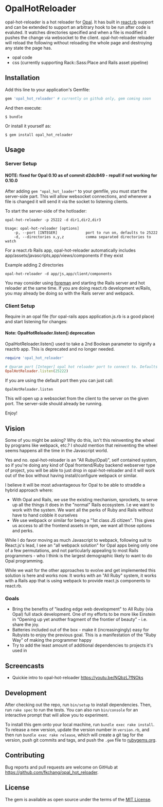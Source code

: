 # OpalHotReloader

opal-hot-reloader is a hot reloader for [Opal](http://opalrb.org).  It has built in [react.rb](http://reactrb.org) support and can be extended to support an arbitrary hook to be run after code is evaluted.  It watches directories specified and when a file is modified it pushes the change via websocket to the client.  opal-hot-reloader reloader will reload the following without reloading the whole page and destroying any state the page has.
- opal code
- css (currently supporting Rack::Sass:Place and Rails asset pipeline)

## Installation

Add this line to your application's Gemfile:

```ruby
gem 'opal_hot_reloader' # currently on github only, gem coming soon
```

And then execute:

    $ bundle

Or install it yourself as:

    $ gem install opal_hot_reloader


## Usage

### Server Setup

#### NOTE: fixed for Opal 0.10 as of commit d2dc849 - repull if not working for 0.10.0

After adding `gem "opal_hot_loader"` to your gemfile, you must start the server-side part. This will allow websocket connections, and whenever a file is changed it will send it via the socket to listening clients.

To start the server-side of the hotloader:
```
opal-hot-reloader -p 25222 -d dir1,dir2,dir3

Usage: opal-hot-reloader [options]
    -p, --port [INTEGER]             port to run on, defaults to 25222
    -d, --directories x,y,z          comma separated directories to watch
```

For a react.rb Rails app, opal-hot-reloader automatically includes app/assets/javascripts,app/views/components if they exist

Example adding 2 directories
```
opal-hot-reloader -d app/js,app/client/components
```

You may consider using [foreman](https://github.com/ddollar/foreman/)
and starting the Rails server and hot reloader at the same time.  If
you are doing react.rb development w/Rails, you may already be doing
so with the Rails server and webpack.


### Client Setup

Require in an opal file (for opal-rails apps application.js.rb is a good place) and start listening for changes:

#### Note: OpalHotReloader.listen() deprecation
OpalHotReloader.listen() used to take a 2nd Boolean parameter to signify a reactrb app.  This is deprecated and no longer needed.

```ruby
require 'opal_hot_reloader'

# @param port [Integer] opal hot reloader port to connect to. Defaults to 25222 to match opal-hot-loader default
OpalHotReloader.listen(25222)
```

If you are using the default port then you can just call:
```
OpalHotReloader.listen
```

This will open up a websocket from the client to the server on the given port. The server-side should already be running.

Enjoy!

## Vision

Some of you might be asking?  Why do this, isn't this reinventing the
wheel by programs like webpack, etc.? I should mention that
reinventing the wheel seems happens all the time in the Javascript
world.

Yes and no. opal-hot-reloader is an "All Ruby(Opal)", self contained
system, so if you're doing any kind of Opal frontend/Ruby backend
webserver type of project, you will be able to just drop in
opal-hot-reloader and it will work out of the box without having
install/configure webpack or similar.

I believe it will be most advantageous for Opal to be able to straddle
a hybrid approach where:

* With Opal and Rails, we use the existing mechanism, sprockets, to
serve up all the things it does in the "normal" Rails ecosystem. I.e
we want to work with the system. We want all the perks of Ruby and
Rails without have to hand cobble it ourselves
* We use webpack or similar for being a "1st class JS citizen".  This
gives us access to all the frontend assets in npm, we want all those
options and perks.

While I do favor moving as much Javascript to webpack, following suit
to React.js's lead, I see an "all webpack solution" for Opal apps
being only one of a few permutations, and not particularly appealing
to most Rails programmers - who I think is the largest demographic
likely to want to do Opal programming.

While we wait for the other approaches to evolve and get implemented
this solution is here and works now.  It works with an "All Ruby"
system, it works with a Rails app that is using webpack to provide
react.js components to react.rb.

### Goals
* Bring the benefits of "leading edge web development" to All Ruby
  (via Opal) full stack development.  One of my efforts to be more
  like Einstein in “Opening up yet another fragment of the frontier of
  beauty” - i.e. share the joy.
* Batteries included out of the box - make it (increasingingly) easy
  for Rubyists to enjoy the previous goal.  This is a manifestation of
  the "Ruby Way" of making the programmer happy
* Try to add the least amount of additional dependencies to projects
  it's used in



## Screencasts

* Quickie intro to opal-hot-reloader https://youtu.be/NQbzL7fNOks

## Development

After checking out the repo, run `bin/setup` to install dependencies. Then, run `rake spec` to run the tests. You can also run `bin/console` for an interactive prompt that will allow you to experiment.

To install this gem onto your local machine, run `bundle exec rake install`. To release a new version, update the version number in `version.rb`, and then run `bundle exec rake release`, which will create a git tag for the version, push git commits and tags, and push the `.gem` file to [rubygems.org](https://rubygems.org).

## Contributing

Bug reports and pull requests are welcome on GitHub at https://github.com/fkchang/opal_hot_reloader.


## License

The gem is available as open source under the terms of the [MIT License](http://opensource.org/licenses/MIT).

